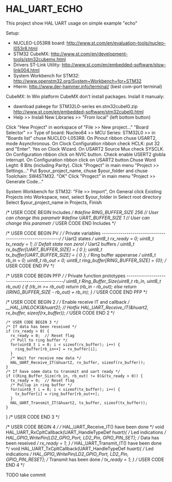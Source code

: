 # HAL_UART_ECHO
This project show HAL UART usage on simple example "echo"

Setup:
- NUCLEO-L053R8 board: http://www.st.com/en/evaluation-tools/nucleo-l053r8.html
- STM32 CubeMX: http://www.st.com/en/development-tools/stm32cubemx.html
- Drivers ST-Link Utility: http://www.st.com/en/embedded-software/stsw-link004.html
- System Workbench for STM32: http://www.openstm32.org/System+Workbench+for+STM32
- Hterm: http://www.der-hammer.info/terminal/ (best com-port terminal)

CubeMX:
In Win platform CubeMX don't install packages. Inslall it manualy: 
- dawnload pakege for STM32L0-series en.stm32cubel0.zip http://www.st.com/en/embedded-software/stm32cubel0.html
- Help >> Inslall New Libraries >> "From local" (left bottom button)

Click "Hew Project" in workspace of "File >> New project..."
"Board Selector" >> Type of board: Nucleo64 >> MCU Series: STM32L0 >> in "Boards list" chuse NUCLEO-L053R8.
On Pinout ribbon chuse USART2, mode Asynchronous.
On Clock Configuration ribbon check HCLK: put 32 and "Enter". Yes on Clock Wizard. On USART2 Source Mux check SYSCLK.
On Configuration ribbon click on NVIC button. Check enable USERT2 globla interrupt.
On Configuration ribbon click on USART2 button.Chuse Word Leght: 8 Bits (including Parity).
Click "Progect" in main menu "Project >> Settings..."
Put $your_project_name, chuse $your_folder and chuse Toolchain: SW4STM32. "OK"
Click "Progect" in main menu "Project >> Generate Code..."

System Workbench for STM32:
"File >> Import", On General click Existing Projects into Workspace, next, select $your_folder in Select root directory
Select $your_project_name in Projects, Finish

/* USER CODE BEGIN Includes */
#define RING_BUFFER_SIZE 256  // User can change this parametr
#define UART_BUFFER_SIZE 1    // User can change this parametr
/* USER CODE END Includes */

/* USER CODE BEGIN PV */
/* Private variables ---------------------------------------------------------*/
/* Uart2 states */
uint8_t rx_ready = 0;
uint8_t tx_ready = 1;  // Defalt state non zero!
/* Uart2 buffers */
uint8_t rx_buffer[UART_BUFFER_SIZE] = { 0 };
uint8_t tx_buffer[UART_BUFFER_SIZE] = { 0 };
/* Ring buffer apperanse */
uint8_t rb_in  = 0;
uint8_t rb_out = 0;
uint8_t ring_buffer[RING_BUFFER_SIZE] = {0};
/* USER CODE END PV */

/* USER CODE BEGIN PFP */
/* Private function prototypes -----------------------------------------------*/
uint8_t Ring_Buffer_Size(uint8_t rb_in, uint8_t rb_out) {
  if (rb_in >= rb_out)
    return (rb_in - rb_out);
  else
    return ((RING_BUFFER_SIZE - rb_out) + rb_in);
}
/* USER CODE END PFP */

  /* USER CODE BEGIN 2 */
  /* Enable receive IT and callback */
  __HAL_UNLOCK(&huart2);  // Hotfix
  HAL_UART_Receive_IT(&huart2, rx_buffer, sizeof(rx_buffer));
  /* USER CODE END 2 */
  
    /* USER CODE BEGIN 3 */
    /* If data has been reseived */
    if (rx_ready > 0) {
      rx_ready = 0;  // Reset flag
      /* Pull to ring buffer */
      for(uint8_t i = 0; i < sizeof(rx_buffer); i++) {
        ring_buffer[rb_in++] = rx_buffer[i];
      }
      /* Wait for receive new data */
      HAL_UART_Receive_IT(&huart2, rx_buffer, sizeof(rx_buffer));
    }
    /* If have some data to transmit and uart ready */
    if ((Ring_Buffer_Size(rb_in, rb_out) != 0)&(tx_ready > 0)) {
      tx_ready = 0;  // Reset flag
      /* Pullup in ring buffer */
      for(uint8_t i = 0; i < sizeof(tx_buffer); i++) {
        tx_buffer[i] = ring_buffer[rb_out++];
      }
      HAL_UART_Transmit_IT(&huart2, tx_buffer, sizeof(tx_buffer));
    }
  }
  /* USER CODE END 3 */
  
  /* USER CODE BEGIN 4 */
/* HAL_UART_Receive_IT() have been done */
void HAL_UART_RxCpltCallback(UART_HandleTypeDef *huart){
  /* Led indications */
  HAL_GPIO_WritePin(LD2_GPIO_Port, LD2_Pin, GPIO_PIN_SET);
  /* Data has been reseived */
  rx_ready = 1;
}
/* HAL_UART_Transmit_IT() have been done */
void HAL_UART_TxCpltCallback(UART_HandleTypeDef *huart){
  /* Led indications */
  HAL_GPIO_WritePin(LD2_GPIO_Port, LD2_Pin, GPIO_PIN_RESET);
  /* Transmit has been done */
  tx_ready = 1;
}
/* USER CODE END 4 */

TODO take commit
